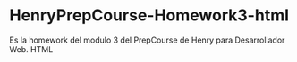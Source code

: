 # HenryPrepCourse-Homework3-html
Es la homework del modulo 3 del PrepCourse de Henry para Desarrollador Web. HTML
